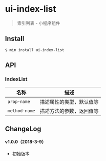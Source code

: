 # ui-index-list

> 索引列表 - 小程序组件

## Install

``` bash
$ min install ui-index-list
```


## API

### IndexList

| 名称                  | 描述                         |
|----------------------|------------------------------|
|`prop-name`           | 描述属性的类型，默认值等         |
|`method-name`         | 描述方法的参数，返回值等         |

## ChangeLog

#### v1.0.0（2018-3-9）

- 初始版本
